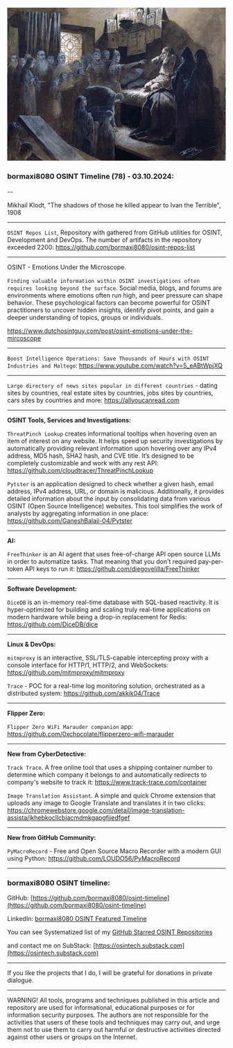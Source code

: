 ![alt text](img/78.jpg)

### bormaxi8080 OSINT Timeline (78) - 03.10.2024:

--

Mikhail Klodt, "The shadows of those he killed appear to Ivan the Terrible", 1908

----

```OSINT Repos List```, Repository with gathered from GitHub utilities for OSINT, Development and DevOps. The number of artifacts in the repository exceeded 2200: https://github.com/bormaxi8080/osint-repos-list

----

OSINT - Emotions Under the Microscope.

```Finding valuable information within OSINT investigations often requires looking beyond the surface```. Social media, blogs, and forums are environments where emotions often run high, and peer pressure can shape behavior. These psychological factors can become powerful for OSINT practitioners to uncover hidden insights, identify pivot points, and gain a deeper understanding of topics, groups or individuals.

https://www.dutchosintguy.com/post/osint-emotions-under-the-mircoscope

----

```Boost Intelligence Operations: Save Thousands of Hours with OSINT Industries and Maltego```: https://www.youtube.com/watch?v=5_eABtWpjXQ

----

```Large directory of news sites popular in different countries``` - dating sites by countries, real estate sites by countries, jobs sites by countries, cars sites by countries and more: https://allyoucanread.com

----

**OSINT Tools, Services and Investigations:**

```ThreatPinch Lookup``` creates informational tooltips when hovering oven an item of interest on any website. It helps speed up security investigations by automatically providing relevant information upon hovering over any IPv4 address, MD5 hash, SHA2 hash, and CVE title. It’s designed to be completely customizable and work with any rest API: https://github.com/cloudtracer/ThreatPinchLookup

```Pytster``` is an application designed to check whether a given hash, email address, IPv4 address, URL, or domain is malicious. Additionally, it provides detailed information about the input by consolidating data from various OSINT (Open Source Intelligence) websites. This tool simplifies the work of analysts by aggregating information in one place: https://github.com/GaneshBalaji-04/Pytster

----

**AI:**

```FreeThinker``` is an AI agent that uses free-of-charge API open source LLMs in order to automatize tasks. That meaning that you don't required pay-per-token API keys to run it: https://github.com/diegovelilla/FreeThinker

---

**Software Development:**

```DiceDB``` is an in-memory real-time database with SQL-based reactivity. It is hyper-optimized for building and scaling truly real-time applications on modern hardware while being a drop-in replacement for Redis: https://github.com/DiceDB/dice

----

**Linux & DevOps:**

```mitmproxy``` is an interactive, SSL/TLS-capable intercepting proxy with a console interface for HTTP/1, HTTP/2, and WebSockets: https://github.com/mitmproxy/mitmproxy

```Trace``` - POC for a real-time log monitoring solution, orchestrated as a distributed system: https://github.com/akkik04/Trace

----

**Flipper Zero:**

```Flipper Zero WiFi Marauder companion``` app: https://github.com/0xchocolate/flipperzero-wifi-marauder

----

**New from CyberDetective:**

```Track Trace```. A free online tool that uses a shipping container number to determine which company it belongs to and automatically redirects to company's website to track it: https://www.track-trace.com/container

```Image Translation Assistant```. A simple and quick Chrome extension that uploads any image to Google Translate and translates it in two clicks: https://chromewebstore.google.com/detail/image-translation-assista/jkhebkocllcbjacmdmkgapgfiiedfgef

----

**New from GitHub Community:**

```PyMacroRecord``` - Free and Open Source Macro Recorder with a modern GUI using Python: https://github.com/LOUDO56/PyMacroRecord

----
### bormaxi8080 OSINT timeline:

GitHub: [https://github.com/bormaxi8080/osint-timeline](https://github.com/bormaxi8080/osint-timeline)

LinkedIn: [bormaxi8080 OSINT Featured Timeline](https://www.linkedin.com/in/osintech/details/featured/)

You can see Systematized list of my [GitHub Starred OSINT Repositories](https://github.com/bormaxi8080/osint-repos-list)

and contact me on SubStack: [https://osintech.substack.com](https://osintech.substack.com)

----

If you like the projects that I do, I will be grateful for donations in private dialogue.

----

WARNING! All tools, programs and techniques published in this article and repository are used for informational, educational purposes or for information security purposes. The authors are not responsible for the activities that users of these tools and techniques may carry out, and urge them not to use them to carry out harmful or destructive activities directed against other users or groups on the Internet.

